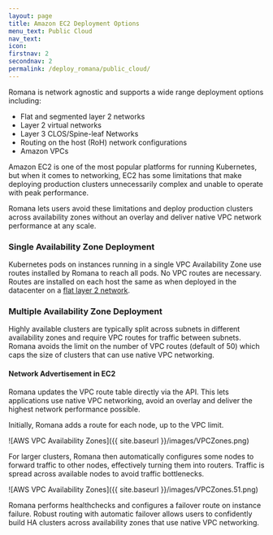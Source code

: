 ```yaml
---
layout: page
title: Amazon EC2 Deployment Options
menu_text: Public Cloud
nav_text:
icon:
firstnav: 2
secondnav: 2
permalink: /deploy_romana/public_cloud/
---
```


Romana is network agnostic and supports a wide range deployment options including:

* Flat and segmented layer 2 networks
* Layer 2 virtual networks
* Layer 3 CLOS/Spine-leaf Networks
* Routing on the host (RoH) network configurations
* Amazon VPCs

Amazon EC2 is one of the most popular platforms for running Kubernetes, but when it comes to networking, EC2 has some limitations that make deploying production clusters unnecessarily complex and unable to operate with peak performance.

Romana lets users avoid these limitations and deploy production clusters across availability zones without an overlay and deliver native VPC network performance at any scale.


### Single Availability Zone Deployment

Kubernetes pods on instances running in a single VPC Availability Zone use routes installed by Romana to reach all pods. No VPC routes are necessary. Routes are installed on each host the same as when deployed in the datacenter on a [flat layer 2 network](/deploy_romana/datacenter/#flat-layer-2-networks).


### Multiple Availability Zone Deployment

Highly available clusters are typically split across subnets in different availability zones and require VPC routes for traffic between subnets. Romana avoids the limit on the number of VPC routes (default of 50) which caps the size of clusters that can use native VPC networking.

#### Network Advertisement in EC2

Romana updates the VPC route table directly via the API. This lets applications use native VPC networking, avoid an overlay and deliver the highest network performance possible.

Initially, Romana adds a route for each node, up to the VPC limit. 

![AWS VPC Availability Zones]({{ site.baseurl }}/images/VPCZones.png)

For larger clusters, Romana then automatically configures some nodes to forward traffic to other nodes, effectively turning them into routers. Traffic is spread across available nodes to avoid traffic bottlenecks.

![AWS VPC Availability Zones]({{ site.baseurl }}/images/VPCZones.51.png)

Romana performs healthchecks and configures a failover route on instance failure. Robust routing with automatic failover allows users to confidently build HA clusters across availability zones that use native VPC networking.
